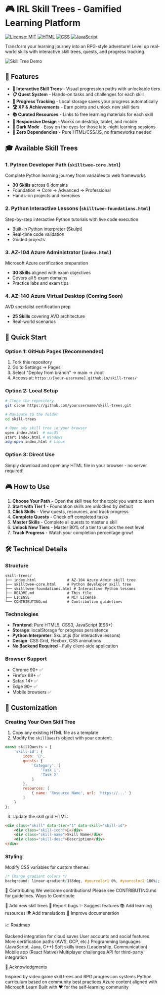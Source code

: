 # 🎮 IRL Skill Trees - Gamified Learning Platform

[![License: MIT](https://img.shields.io/badge/License-MIT-yellow.svg)](https://opensource.org/licenses/MIT)
[![HTML](https://img.shields.io/badge/HTML5-E34F26?style=flat&logo=html5&logoColor=white)](https://developer.mozilla.org/en-US/docs/Web/HTML)
[![CSS](https://img.shields.io/badge/CSS3-1572B6?style=flat&logo=css3&logoColor=white)](https://developer.mozilla.org/en-US/docs/Web/CSS)
[![JavaScript](https://img.shields.io/badge/JavaScript-F7DF1E?style=flat&logo=javascript&logoColor=black)](https://developer.mozilla.org/en-US/docs/Web/JavaScript)

Transform your learning journey into an RPG-style adventure! Level up real-world skills with interactive skill trees, quests, and progress tracking.

![Skill Tree Demo](https://img.shields.io/badge/Demo-Live-green)

## 🌟 Features

- **🎯 Interactive Skill Trees** - Visual progression paths with unlockable tiers
- **📋 Quest System** - Hands-on tasks and challenges for each skill
- **💾 Progress Tracking** - Local storage saves your progress automatically
- **🏆 XP & Achievements** - Earn points and unlock new skill tiers
- **📚 Curated Resources** - Links to free learning materials for each skill
- **📱 Responsive Design** - Works on desktop, tablet, and mobile
- **🌙 Dark Mode** - Easy on the eyes for those late-night learning sessions
- **🚀 Zero Dependencies** - Pure HTML/CSS/JS, no frameworks needed

## 🎓 Available Skill Trees

### 1. **Python Developer Path** (`skilltwee-core.html`)
Complete Python learning journey from variables to web frameworks
- **30 Skills** across 6 domains
- Foundation → Core → Advanced → Professional
- Hands-on projects and exercises

### 2. **Python Interactive Lessons** (`skilltwee-foundations.html`)
Step-by-step interactive Python tutorials with live code execution
- Built-in Python interpreter (Skulpt)
- Real-time code validation
- Guided projects

### 3. **AZ-104 Azure Administrator** (`index.html`)
Microsoft Azure certification preparation
- **30 Skills** aligned with exam objectives
- Covers all 5 exam domains
- Practice labs and exam tips

### 4. **AZ-140 Azure Virtual Desktop** (Coming Soon)
AVD specialist certification prep
- **25 Skills** covering AVD architecture
- Real-world scenarios

## 🚀 Quick Start

### Option 1: GitHub Pages (Recommended)
1. Fork this repository
2. Go to Settings → Pages
3. Select "Deploy from branch" → main → /root
4. Access at: `https://[your-username].github.io/skill-trees/`

### Option 2: Local Setup
```bash
# Clone the repository
git clone https://github.com/yourusername/skill-trees.git

# Navigate to the folder
cd skill-trees

# Open any skill tree in your browser
open index.html  # macOS
start index.html # Windows
xdg-open index.html # Linux
```

### Option 3: Direct Use
Simply download and open any HTML file in your browser - no server required!

## 🎮 How to Use

1. **Choose Your Path** - Open the skill tree for the topic you want to learn
2. **Start with Tier 1** - Foundation skills are unlocked by default
3. **Click Skills** - View quests, resources, and track progress
4. **Complete Quests** - Check off completed tasks
5. **Master Skills** - Complete all quests to master a skill
6. **Unlock New Tiers** - Master 80% of a tier to unlock the next level
7. **Track Progress** - Watch your completion percentage grow!

## 🛠️ Technical Details

### Structure
```
skill-trees/
├── index.html              # AZ-104 Azure Admin skill tree
├── skilltwee-core.html     # Python developer skill tree
├── skilltwee-foundations.html # Interactive Python lessons
├── README.md               # This file
├── LICENSE                 # MIT License
└── CONTRIBUTING.md         # Contribution guidelines
```

### Technologies
- **Frontend**: Pure HTML5, CSS3, JavaScript (ES6+)
- **Storage**: localStorage for progress persistence
- **Python Interpreter**: Skulpt.js (for interactive lessons)
- **Design**: CSS Grid, Flexbox, CSS animations
- **No Backend Required** - Fully client-side application

### Browser Support
- Chrome 90+ ✅
- Firefox 88+ ✅
- Safari 14+ ✅
- Edge 90+ ✅
- Mobile browsers ✅

## 🎨 Customization

### Creating Your Own Skill Tree

1. Copy any existing HTML file as a template
2. Modify the `skillQuests` object with your content:

```javascript
const skillQuests = {
    'skill-id': {
        icon: '🎯',
        quests: {
            'Category': [
                'Task 1',
                'Task 2'
            ]
        },
        resources: [
            { name: 'Resource Name', url: 'https://...' }
        ]
    }
};
```

3. Update the skill grid HTML:
```html
<div class="skill" data-tier="1" data-skill="skill-id">
    <div class="skill-icon">🎯</div>
    <div class="skill-name">Skill Name</div>
    <div class="skill-desc">Description</div>
</div>
```

### Styling
Modify CSS variables for custom themes:
```css
/* Change gradient colors */
background: linear-gradient(135deg, #yourcolor1 0%, #yourcolor2 100%);
```

🤝 Contributing
We welcome contributions! Please see CONTRIBUTING.md for guidelines.
Ways to Contribute

🌳 Add new skill trees
🐛 Report bugs
✨ Suggest features
📚 Add learning resources
🌍 Add translations
📝 Improve documentation

📈 Roadmap

 Backend integration for cloud saves
 User accounts and social features
 More certification paths (AWS, GCP, etc.)
 Programming languages (JavaScript, Java, C++)
 Soft skills trees (Leadership, Communication)
 Mobile app (React Native)
 Multiplayer challenges
 API for third-party integration

🙏 Acknowledgments

Inspired by video game skill trees and RPG progression systems
Python curriculum based on community best practices
Azure content aligned with Microsoft Learn
Built with ❤️ for the self-learning community
